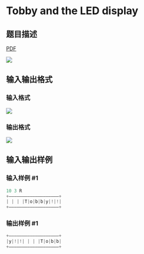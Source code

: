 # Tobby and the LED display

## 题目描述

[problemUrl]: https://uva.onlinejudge.org/index.php?option=com_onlinejudge&Itemid=8&category=866&page=show_problem&problem=4995

[PDF](https://uva.onlinejudge.org/external/130/p13097.pdf)

![](https://cdn.luogu.com.cn/upload/vjudge_pic/UVA13097/2656d0d1f2c373d18961647d77e835a6fc53cbd0.png)

## 输入输出格式

### 输入格式

![](https://cdn.luogu.com.cn/upload/vjudge_pic/UVA13097/6d7a759d5416be99bda6cb487f609f98e049403a.png)

### 输出格式

![](https://cdn.luogu.com.cn/upload/vjudge_pic/UVA13097/a4603a4ab01ad4414970582d2e1b426e1be319a1.png)

## 输入输出样例

### 输入样例 #1

```cpp
10 3 R
+–––––––––––––––––––+
| | | |T|o|b|b|y|!|!|
+–––––––––––––––––––+
```


### 输出样例 #1

```cpp
+–––––––––––––––––––+
|y|!|!| | | |T|o|b|b|
+–––––––––––––––––––+
```


